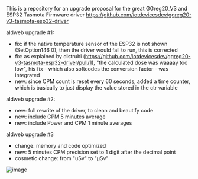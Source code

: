 This is a repository for an upgrade proposal for the great GGreg20_V3 and ESP32 Tasmota Firmware driver
https://github.com/iotdevicesdev/ggreg20-v3-tasmota-esp32-driver

aldweb upgrade #1:
- fix: if the native temperature sensor of the ESP32 is not shown (SetOption146 0), then the driver would fail to run, this is corrected
- fix: as explained by distrubi (https://github.com/iotdevicesdev/ggreg20-v3-tasmota-esp32-driver/pull/1), "the calculated dose was waaaay too low", his fix - which also softcodes the conversion factor - was integrated
- new: since CPM count is reset every 60 seconds, added a time counter, which is basically to just display the value stored in the ctr variable
 
aldweb upgrade #2:
- new: full rewrite of the driver, to clean and beautify code
- new: include CPM 5 minutes average
- new: include Power and CPM 1 minute averages
 
 aldweb upgrade #3
- change: memory and code optimized
- new: 5 minutes CPM precision set to 1 digit after the decimal point
- cosmetic change: from "uSv" to "µSv"

![image](https://user-images.githubusercontent.com/61916846/225440330-fe58d59c-9313-4054-a47f-b869558588c5.png)

